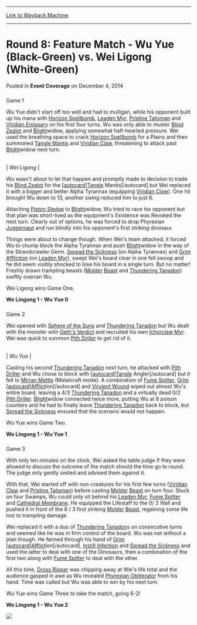 
---
[Link to Wayback Machine](https://web.archive.org/web/20150921212150/http://magic.wizards.com/en/articles/archive/event-coverage/round-8-feature-match-wu-yue-black-green-vs-wei-ligong-white-green)

[_metadata_:description]:- "Game 1"
[_metadata_:generator]:- "Drupal 7 (http://drupal.org)"
[_metadata_:node]:- "315648"
[_metadata_:publish_date]:- "2014-12-04"
[_metadata_:source]:- "div-main-content"
[_metadata_:title]:- "Round 8: Feature Match - Wu Yue (Black-Green) vs. Wei Ligong (White-Green)"
[_metadata_:wayback_capture_timestamp]:- "2015-09-21 21:21:50"
[_metadata_:wayback_raw_url]:- "https://web.archive.org/web/20150921212150id_/http://magic.wizards.com/en/articles/archive/event-coverage/round-8-feature-match-wu-yue-black-green-vs-wei-ligong-white-green"
[_metadata_:wayback_url]:- "http://magic.wizards.com/en/articles/archive/event-coverage/round-8-feature-match-wu-yue-black-green-vs-wei-ligong-white-green"
---


Round 8: Feature Match - Wu Yue (Black-Green) vs. Wei Ligong (White-Green)
==========================================================================



 Posted in **Event Coverage**
 on December 4, 2014 









### 


Game 1


Wu Yue didn't start off too well and had to mulligan, while his opponent built up his mana with [Horizon Spellbomb](http://gatherer.wizards.com/Pages/Card/Details.aspx?name=Horizon+Spellbomb), [Leaden Myr](http://gatherer.wizards.com/Pages/Card/Details.aspx?name=Leaden+Myr), [Pristine Talisman](http://gatherer.wizards.com/Pages/Card/Details.aspx?name=Pristine+Talisman) and [Viridian Emissary](http://gatherer.wizards.com/Pages/Card/Details.aspx?name=Viridian+Emissary) on his first four turns. Wu was only able to muster [Blind Zealot](http://gatherer.wizards.com/Pages/Card/Details.aspx?name=Blind+Zealot) and [Blight](http://gatherer.wizards.com/Pages/Card/Details.aspx?name=Blight)widow, applying somewhat half-hearted pressure. Wei used the breathing space to crack [Horizon Spellbomb](http://gatherer.wizards.com/Pages/Card/Details.aspx?name=Horizon+Spellbomb) for a Plains and then summoned [Tangle Mantis](http://gatherer.wizards.com/Pages/Card/Details.aspx?name=Tangle%C2%A0Mantis) and [Viridian Claw](http://gatherer.wizards.com/Pages/Card/Details.aspx?name=Viridian+Claw), threatening to attack past [Blight](http://gatherer.wizards.com/Pages/Card/Details.aspx?name=Blight)widow next turn.






|  |
| --- |
| 
*Wei Ligong* |



Wu wasn't about to let that happen and promptly made to decision to trade his [Blind Zealot](http://gatherer.wizards.com/Pages/Card/Details.aspx?name=Blind+Zealot) for the [[autocard]Tangle](http://gatherer.wizards.com/Pages/Card/Details.aspx?name=%5Bautocard%5DTangle) Mantis[/autocard] but Wei replaced it with a bigger and better Alpha Tyrannax (equipping [Viridian Claw](http://gatherer.wizards.com/Pages/Card/Details.aspx?name=Viridian+Claw)). One hit brought Wu down to 13, another swing reduced him to just 6.


Attaching [Piston Sledge](http://gatherer.wizards.com/Pages/Card/Details.aspx?name=Piston+Sledge) to [Blight](http://gatherer.wizards.com/Pages/Card/Details.aspx?name=Blight)widow, Wu tried to race his opponent but that plan was short-lived as the equipment's Existence was Revoked the next turn. Clearly out of options, he was forced to drop Phyrexian [Juggernaut](http://gatherer.wizards.com/Pages/Card/Details.aspx?name=Juggernaut) and run blindly into his opponent's first striking dinosaur.


Things were about to change though. When Wei's team attacked, it forced Wu to chump block the Alpha Tyrannax and push [Blight](http://gatherer.wizards.com/Pages/Card/Details.aspx?name=Blight)widow in the way of the Strandcrawler Germ. [Spread the Sickness](http://gatherer.wizards.com/Pages/Card/Details.aspx?name=Spread+the+Sickness) (on Alpha Tyrannax) and [Grim Affliction](http://gatherer.wizards.com/Pages/Card/Details.aspx?name=Grim+Affliction) (on [Leaden Myr](http://gatherer.wizards.com/Pages/Card/Details.aspx?name=Leaden+Myr)), swept Wei's board clear in one fell swoop and he did seem visibly shocked to lose his board in a single turn. But no matter! Freshly drawn trampling beasts ([Molder](http://gatherer.wizards.com/Pages/Card/Details.aspx?name=Molder) [Beast](http://gatherer.wizards.com/Pages/Card/Details.aspx?name=Beast) and [Thundering Tanadon](http://gatherer.wizards.com/Pages/Card/Details.aspx?name=Thundering+Tanadon)) swiftly overran Wu.


Wei Ligong wins Game One.


**We Lingong 1 - Wu Yue 0**


### 


Game 2


Wei opened with [Sphere of the Suns](http://gatherer.wizards.com/Pages/Card/Details.aspx?name=Sphere+of+the+Suns) and [Thundering Tanadon](http://gatherer.wizards.com/Pages/Card/Details.aspx?name=Thundering+Tanadon) but Wu dealt with the monster with [Geth's Verdict](http://gatherer.wizards.com/Pages/Card/Details.aspx?name=Geth%27s+Verdict) and recruited his own [Ichorclaw Myr](http://gatherer.wizards.com/Pages/Card/Details.aspx?name=Ichorclaw+Myr). Wei was quick to summon [Pith Driller](http://gatherer.wizards.com/Pages/Card/Details.aspx?name=Pith+Driller) to get rid of it.






|  |
| --- |
| 
*Wu Yue* |



Casting his second [Thundering Tanadon](http://gatherer.wizards.com/Pages/Card/Details.aspx?name=Thundering+Tanadon) next turn, he attacked with [Pith Driller](http://gatherer.wizards.com/Pages/Card/Details.aspx?name=Pith+Driller) and Wu chose to block with [[autocard]Tangle](http://gatherer.wizards.com/Pages/Card/Details.aspx?name=%5Bautocard%5DTangle) Angler[/autocard] but it fell to [Mirran Mettle](http://gatherer.wizards.com/Pages/Card/Details.aspx?name=Mirran+Mettle) (Metalcraft mode). A combination of [Fume Spitter](http://gatherer.wizards.com/Pages/Card/Details.aspx?name=Fume+Spitter), [Grim [autocard]Afflict](http://gatherer.wizards.com/Pages/Card/Details.aspx?name=Grim+%5Bautocard%5DAfflict)ion[/autocard] and [Virulent Wound](http://gatherer.wizards.com/Pages/Card/Details.aspx?name=Virulent+Wound) wiped out almost Wu's entire board, leaving a 4/3 [Thundering Tanadon](http://gatherer.wizards.com/Pages/Card/Details.aspx?name=Thundering+Tanadon) and a virtually dead 0/2 [Pith Driller](http://gatherer.wizards.com/Pages/Card/Details.aspx?name=Pith+Driller). [Blight](http://gatherer.wizards.com/Pages/Card/Details.aspx?name=Blight)widow connected twice more, putting Wu at 8 poison counters and he had to finally leave [Thundering Tanadon](http://gatherer.wizards.com/Pages/Card/Details.aspx?name=Thundering+Tanadon) back to block, but [Spread the Sickness](http://gatherer.wizards.com/Pages/Card/Details.aspx?name=Spread+the+Sickness) ensured that the scenario would not happen.


Wu Yue wins Game Two.


**We Lingong 1 - Wu Yue 1**


### 


Game 3


With only ten minutes on the clock, Wei asked the table judge if they were allowed to discuss the outcome of the match should the time go to round. The judge only gently smiled and advised them against it.


With that, Wei started off with non-creatures for his first few turns ([Viridian Claw](http://gatherer.wizards.com/Pages/Card/Details.aspx?name=Viridian+Claw) and [Pristine Talisman](http://gatherer.wizards.com/Pages/Card/Details.aspx?name=Pristine+Talisman)) before casting [Molder](http://gatherer.wizards.com/Pages/Card/Details.aspx?name=Molder) [Beast](http://gatherer.wizards.com/Pages/Card/Details.aspx?name=Beast) on turn four. Stuck on four Swamps, Wu could only sit behind his [Leaden Myr](http://gatherer.wizards.com/Pages/Card/Details.aspx?name=Leaden+Myr), [Fume Spitter](http://gatherer.wizards.com/Pages/Card/Details.aspx?name=Fume+Spitter) and [Cathedral Membrane](http://gatherer.wizards.com/Pages/Card/Details.aspx?name=Cathedral+Membrane). He equipped the Lifestaff to the 0/ 3 Wall and pushed it in front of the 6 / 3 first striking [Molder](http://gatherer.wizards.com/Pages/Card/Details.aspx?name=Molder) [Beast](http://gatherer.wizards.com/Pages/Card/Details.aspx?name=Beast), regaining some life lost to trampling damage.


Wei replaced it with a duo of [Thundering Tanadon](http://gatherer.wizards.com/Pages/Card/Details.aspx?name=Thundering+Tanadon)s on consecutive turns and seemed like he was in firm control of the board. Wu was not without a plan though. He fanned through his hand of [Grim [autocard]Afflict](http://gatherer.wizards.com/Pages/Card/Details.aspx?name=Grim+%5Bautocard%5DAfflict)ion[/autocard], [Instill Infection](http://gatherer.wizards.com/Pages/Card/Details.aspx?name=Instill+Infection) and [Spread the Sickness](http://gatherer.wizards.com/Pages/Card/Details.aspx?name=Spread+the+Sickness) and used the latter to deal with one of the Dinosaurs, then a combination of the first two along with [Fume Spitter](http://gatherer.wizards.com/Pages/Card/Details.aspx?name=Fume+Spitter) to deal with the other.


All this time, [Dross Ripper](http://gatherer.wizards.com/Pages/Card/Details.aspx?name=Dross+Ripper) was chipping away at Wei's life total and the audience gasped in awe as Wu revealed [Phyrexian Obliterator](http://gatherer.wizards.com/Pages/Card/Details.aspx?name=Phyrexian+Obliterator) from his hand. Time was called but Wu was able to win by his next turn.


Wu Yue wins Game Three to take the match, going 6-2!


**We Lingong 1 - Wu Yue 2**


![](http://wotc-mx1.bkom.com/sites/wotc-mx1.bkom.com/files/images/misc/fm8Board.jpg)





